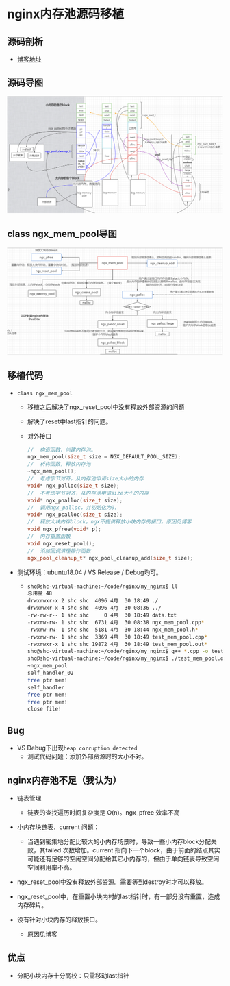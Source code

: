 # nginx内存池源码移植

## 源码剖析

- [博客地址](https://cstardust.github.io/2022/04/22/%E8%BD%AE%E5%AD%90-nginx%E5%86%85%E5%AD%98%E6%B1%A0/)

## 源码导图

![](./ngx_mem_pool01.png)

## class ngx_mem_pool导图

![](./ngx_mem_pool.png)

## 移植代码

- `class ngx_mem_pool`

  - 移植之后解决了ngx_reset_pool中没有释放外部资源的问题

  - 解决了reset中last指针的问题。

  - 对外接口

    ```c++
    //  构造函数，创建内存池。
    ngx_mem_pool(size_t size = NGX_DEFAULT_POOL_SIZE);
    //  析构函数，释放内存池
    ~ngx_mem_pool();
    //  考虑字节对齐，从内存池申请size大小的内存
    void* ngx_palloc(size_t size);
    //  不考虑字节对齐，从内存池申请size大小的内存
    void* ngx_pnalloc(size_t size);
    //  调用ngx_palloc，并初始化为0.
    void* ngx_pcalloc(size_t size);
    //  释放大块内存block。ngx不提供释放小块内存的接口。原因见博客
    void ngx_pfree(void* p);
    //  内存重置函数
    void ngx_reset_pool();  
    //  添加回调清理操作函数
    ngx_pool_cleanup_t* ngx_pool_cleanup_add(size_t size);
    ```

- 测试环境：ubuntu18.04 / VS Release / Debug均可。

  - ```bash
    shc@shc-virtual-machine:~/code/nginx/my_nginx$ ll
    总用量 48
    drwxrwxr-x 2 shc shc  4096 4月  30 18:49 ./
    drwxrwxr-x 4 shc shc  4096 4月  30 08:36 ../
    -rw-rw-r-- 1 shc shc     0 4月  30 18:49 data.txt
    -rwxrw-rw- 1 shc shc  6731 4月  30 08:38 ngx_mem_pool.cpp*
    -rwxrw-rw- 1 shc shc  5181 4月  30 18:44 ngx_mem_pool.h*
    -rwxrw-rw- 1 shc shc  3369 4月  30 18:49 test_mem_pool.cpp*
    -rwxrwxr-x 1 shc shc 19872 4月  30 18:49 test_mem_pool.out*
    shc@shc-virtual-machine:~/code/nginx/my_nginx$ g++ *.cpp -o test_mem_pool.out -Wall
    shc@shc-virtual-machine:~/code/nginx/my_nginx$ ./test_mem_pool.out 
    ~ngx_mem_pool
    self_handler_02
    free ptr mem!
    self_handler
    free ptr mem!
    free ptr mem!
    close file!
    ```

## Bug

- VS Debug下出现`heap corruption detected`
  - 测试代码问题：添加外部资源时的大小不对。



## nginx内存池不足（我认为）

- 链表管理
  - 链表的查找遍历时间复杂度是 O(n)。ngx_pfree 效率不高
- 小内存块链表，current 问题：
  - 当遇到密集地分配比较大的小内存场景时，导致一些小内存block分配失败，其failed 次数增加。current 指向下一个block，由于前面的结点其实可能还有足够的空闲空间分配给其它小内存的，但由于单向链表导致空闲空间利用率不高。
- ngx_reset_pool中没有释放外部资源。需要等到destroy时才可以释放。
- ngx_reset_pool中，在重置小块内村的last指针时，有一部分没有重置，造成内存碎片。

- 没有针对小块内存的释放接口。
  - 原因见博客

## 优点

- 分配小块内存十分高校：只需移动last指针
